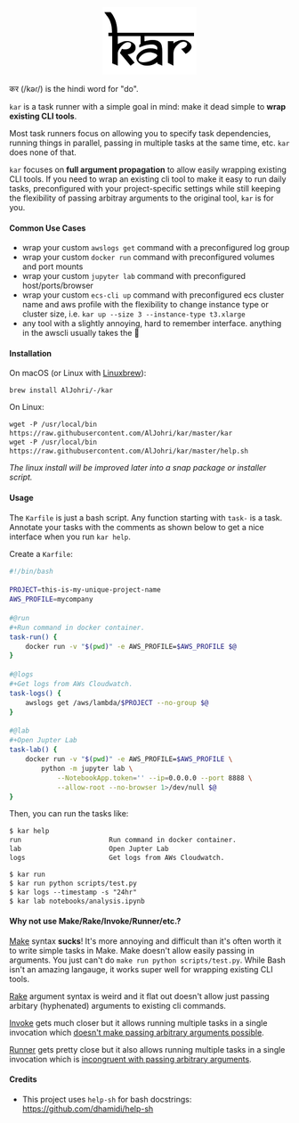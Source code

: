 <p align="center">
  <img src="./logo.png" alt="kar">
</p>

कर (/kəɾ/) is the hindi word for "do".

`kar` is a task runner with a simple goal in mind: make it dead simple to **wrap existing CLI tools**.

Most task runners focus on allowing you to specify task dependencies, running things in parallel, passing in multiple tasks at the same time, etc. `kar` does none of that.

`kar` focuses on **full argument propagation** to allow easily wrapping existing CLI tools. If you need to wrap an existing cli tool to make it easy to run daily tasks, preconfigured with your project-specific settings while still keeping the flexibility of passing arbitray arguments to the original tool, `kar` is for you.

#### Common Use Cases

- wrap your custom `awslogs get` command with a preconfigured log group
- wrap your custom `docker run` command with preconfigured volumes and port mounts
- wrap your custom `jupyter lab` command with preconfigured host/ports/browser
- wrap your custom `ecs-cli up` command with preconfigured ecs cluster name and aws profile with the flexibility to change instance type or cluster size, i.e. `kar up --size 3 --instance-type t3.xlarge`
- any tool with a slightly annoying, hard to remember interface. anything in the awscli usually takes the 🍰

#### Installation

On macOS (or Linux with [Linuxbrew](https://docs.brew.sh/Homebrew-on-Linux)):

```
brew install AlJohri/-/kar
```

On Linux:

```
wget -P /usr/local/bin https://raw.githubusercontent.com/AlJohri/kar/master/kar
wget -P /usr/local/bin https://raw.githubusercontent.com/AlJohri/kar/master/help.sh
```

_The linux install will be improved later into a snap package or installer script._

#### Usage

The `Karfile` is just a bash script. Any function starting with `task-` is a task. Annotate your tasks with the comments as shown below to get a nice interface when you run `kar help`.

Create a `Karfile`:

```bash
#!/bin/bash

PROJECT=this-is-my-unique-project-name
AWS_PROFILE=mycompany

#@run
#+Run command in docker container.
task-run() {
    docker run -v "$(pwd)" -e AWS_PROFILE=$AWS_PROFILE $@
}

#@logs
#+Get logs from AWs Cloudwatch.
task-logs() {
    awslogs get /aws/lambda/$PROJECT --no-group $@
}

#@lab
#+Open Jupter Lab
task-lab() {
    docker run -v "$(pwd)" -e AWS_PROFILE=$AWS_PROFILE \
        python -m jupyter lab \
            --NotebookApp.token='' --ip=0.0.0.0 --port 8888 \
            --allow-root --no-browser 1>/dev/null $@
}
```

Then, you can run the tasks like:

```
$ kar help
run                      Run command in docker container.
lab                      Open Jupter Lab
logs                     Get logs from AWs Cloudwatch.
```

```
$ kar run
$ kar run python scripts/test.py
$ kar logs --timestamp -s "24hr"
$ kar lab notebooks/analysis.ipynb
```

#### Why not use Make/Rake/Invoke/Runner/etc.?

[Make](https://www.gnu.org/software/make/) syntax **sucks**! It's more annoying and difficult than it's often worth it to write simple tasks in Make. Make doesn't allow easily passing in arguments. You just can't do `make run python scripts/test.py`. While Bash isn't an amazing langauge, it works super well for wrapping existing CLI tools.

[Rake](https://github.com/ruby/rake) argument syntax is weird and it flat out doesn't allow just passing arbitary (hyphenated) arguments to existing cli commands.

[Invoke](https://github.com/pyinvoke/invoke/) gets much closer but it allows running multiple tasks in a single invocation which [doesn't make passing arbitrary arguments possible](https://github.com/pyinvoke/invoke/issues/693).

[Runner](https://github.com/stylemistake/runner) gets pretty close but it also allows running multiple tasks in a single invocation which is [incongruent with passing arbitrary arguments](https://github.com/stylemistake/runner/issues/37).

<!--
[NPM Scripts](https://docs.npmjs.com/misc/scripts) requries node and ...
[Gulp](https://gulpjs.com/) requires node and ...
[Grunt](https://gruntjs.com/) requires node and ...
-->

#### Credits

- This project uses `help-sh` for bash docstrings: https://github.com/dhamidi/help-sh
